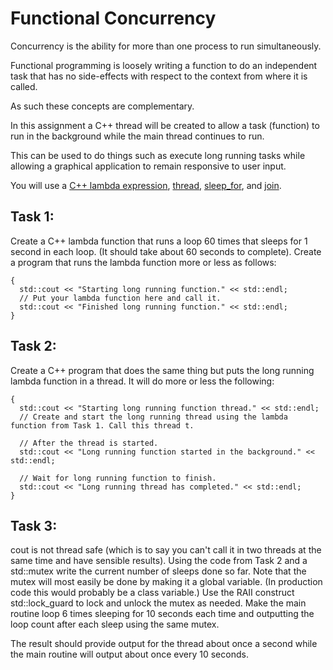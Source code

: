 # Functional Concurrency
Concurrency is the ability for more than one process to run simultaneously.

Functional programming is loosely writing a function to do an independent task that has no side-effects with respect to the context from where it is called.

As such these concepts are complementary.

In this assignment a C++ thread will be created to allow a task (function) to run in the background while the main thread continues to run.

This can be used to do things such as execute long running tasks while allowing a graphical application to remain responsive to user input.

You will use a [C++ lambda expression](https://en.cppreference.com/w/cpp/language/lambda), [thread](https://en.cppreference.com/w/cpp/header/thread), [sleep_for](https://en.cppreference.com/w/cpp/thread/sleep_for), and [join](https://en.cppreference.com/w/cpp/thread/thread/join).

## Task 1:
Create a C++ lambda function that runs a loop 60 times that sleeps for 1 second in each loop. (It should take about 60 seconds to complete).
Create a program that runs the lambda function more or less as follows:

    {
      std::cout << "Starting long running function." << std::endl;
      // Put your lambda function here and call it.
      std::cout << "Finished long running function." << std::endl;
    }

## Task 2: 
Create a C++ program that does the same thing but puts the long running lambda function in a thread. It will do more or less the following:
    
    {
      std::cout << "Starting long running function thread." << std::endl;
      // Create and start the long running thread using the lambda function from Task 1. Call this thread t.
  
      // After the thread is started.
      std::cout << "Long running function started in the background." << std::endl;
  
      // Wait for long running function to finish.
      std::cout << "Long running thread has completed." << std::endl;  
    }

## Task 3:
cout is not thread safe (which is to say you can't call it in two threads at the same time and have sensible results). Using the code from Task 2 and a std::mutex write the current number of sleeps done so far. Note that the mutex will most easily be done by making it a global variable. (In production code this would probably be a class variable.) Use the RAII construct std::lock_guard to lock and unlock the mutex as needed. Make the main routine loop 6 times sleeping for 10 seconds each time and outputting the loop count after each sleep using the same mutex.

The result should provide output for the thread about once a second while the main routine will output about once every 10 seconds.

